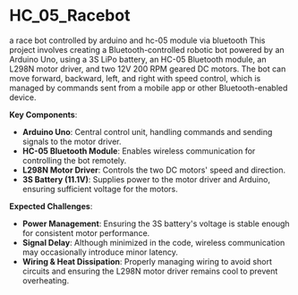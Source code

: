 # HC_05_Racebot
a race bot controlled by arduino and hc-05 module via bluetooth
This project involves creating a Bluetooth-controlled robotic bot powered by an Arduino Uno, using a 3S LiPo battery, an HC-05 Bluetooth module, an L298N motor driver, and two 12V 200 RPM geared DC motors. The bot can move forward, backward, left, and right with speed control, which is managed by commands sent from a mobile app or other Bluetooth-enabled device. 

**Key Components**:
- **Arduino Uno**: Central control unit, handling commands and sending signals to the motor driver.
- **HC-05 Bluetooth Module**: Enables wireless communication for controlling the bot remotely.
- **L298N Motor Driver**: Controls the two DC motors' speed and direction.
- **3S Battery (11.1V)**: Supplies power to the motor driver and Arduino, ensuring sufficient voltage for the motors.

**Expected Challenges**:
- **Power Management**: Ensuring the 3S battery's voltage is stable enough for consistent motor performance.
- **Signal Delay**: Although minimized in the code, wireless communication may occasionally introduce minor latency.
- **Wiring & Heat Dissipation**: Properly managing wiring to avoid short circuits and ensuring the L298N motor driver remains cool to prevent overheating.
